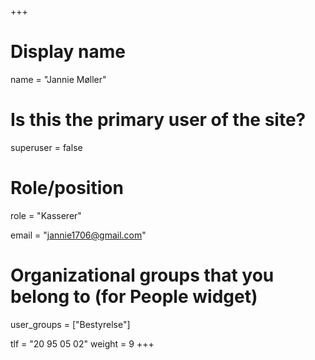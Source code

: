 +++
# Display name
name = "Jannie Møller"

# Is this the primary user of the site?
superuser = false

# Role/position
role = "Kasserer"

email = "jannie1706@gmail.com"

# Organizational groups that you belong to (for People widget)
user_groups = ["Bestyrelse"]

tlf = "20 95 05 02"
weight = 9
+++
